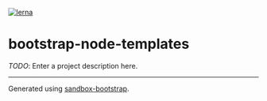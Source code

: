 [![lerna](https://img.shields.io/badge/maintained%20with-lerna-cc00ff.svg)](https://lerna.js.org/)

# bootstrap-node-templates
*TODO*: Enter a project description here.

---
Generated using [sandbox-bootstrap](https://github.com/thrashplay/sandbox-bootstrap).